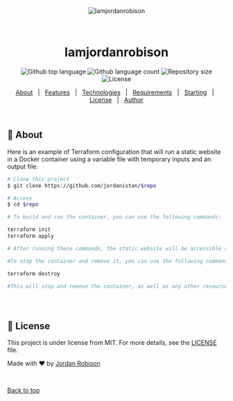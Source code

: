 <div align="center" id="top"> 
  <img src="./.github/app.gif" alt="Iamjordanrobison" />

  &#xa0;

  <!-- <a href="https://iamjordanrobison.netlify.app">Demo</a> -->
</div>

<h1 align="center">Iamjordanrobison</h1>

<p align="center">
  <img alt="Github top language" src="https://img.shields.io/github/languages/top/jordanistan/iamjordanrobison?color=56BEB8">

  <img alt="Github language count" src="https://img.shields.io/github/languages/count/jordanistan/iamjordanrobison?color=56BEB8">

  <img alt="Repository size" src="https://img.shields.io/github/repo-size/jordanistan/iamjordanrobison?color=56BEB8">

  <img alt="License" src="https://img.shields.io/github/license/jordanistan/iamjordanrobison?color=56BEB8">

  <!-- <img alt="Github issues" src="https://img.shields.io/github/issues/jordanistan/iamjordanrobison?color=56BEB8" /> -->

  <!-- <img alt="Github forks" src="https://img.shields.io/github/forks/jordanistan/iamjordanrobison?color=56BEB8" /> -->

  <!-- <img alt="Github stars" src="https://img.shields.io/github/stars/jordanistan/iamjordanrobison?color=56BEB8" /> -->
</p>

<!-- Status -->

<!-- <h4 align="center"> 
	🚧  Iamjordanrobison 🚀 Under construction...  🚧
</h4> 

<hr> -->

<p align="center">
  <a href="#dart-about">About</a> &#xa0; | &#xa0; 
  <a href="#sparkles-features">Features</a> &#xa0; | &#xa0;
  <a href="#rocket-technologies">Technologies</a> &#xa0; | &#xa0;
  <a href="#white_check_mark-requirements">Requirements</a> &#xa0; | &#xa0;
  <a href="#checkered_flag-starting">Starting</a> &#xa0; | &#xa0;
  <a href="#memo-license">License</a> &#xa0; | &#xa0;
  <a href="https://github.com/jordanistan" target="_blank">Author</a>
</p>

<br>

## :dart: About ##

Here is an example of Terraform configuration that will run a static website in a Docker container using a variable file with temporary inputs and an output file:

```bash
# Clone this project
$ git clone https://github.com/jordanistan/$repo

# Access
$ cd $repo

# To build and run the container, you can use the following commands:

terraform init
terraform apply

# After running these commands, the static website will be accessible at http://localhost:8080 in your web browser. The output file will show the names of the resources that were created (i.e. the Docker image and container).

#To stop the container and remove it, you can use the following command:

terraform destroy

#This will stop and remove the container, as well as any other resources that were created as part of the configuration.





```

## :memo: License ##

This project is under license from MIT. For more details, see the [LICENSE](LICENSE.md) file.


Made with :heart: by <a href="https://github.com/jordanistan" target="_blank">Jordan Robison</a>

&#xa0;

<a href="#top">Back to top</a>
